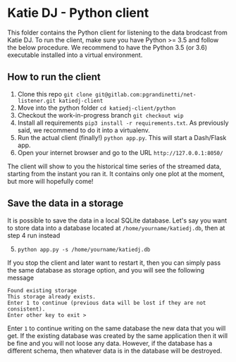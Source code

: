 Katie DJ - Python client
========================

This folder contains the Python client for listening to the data brodcast from Katie DJ. To run the client, make sure you have Python >= 3.5 and follow the below procedure. We recommend to have the Python 3.5 (or 3.6) executable installed into a virtual environment.


## How to run the client

  1. Clone this repo `git clone git@gitlab.com:pgrandinetti/net-listener.git katiedj-client`
  2. Move into the python folder `cd katiedj-client/python`
  3. Checkout the work-in-progress branch `git checkout wip`
  4. Install all requirements `pip3 install -r requirements.txt`. As previously said, we recommend to do it into a virtualenv.
  5. Run the actual client (finally!) `python app.py`. This will start a Dash/Flask app.
  6. Open your internet browser and go to the URL `http://127.0.0.1:8050/`

The client will show to you the historical time series of the streamed data, starting from the instant you ran it. It contains only one plot at the moment, but more will hopefully come!


## Save the data in a storage

It is possible to save the data in a local SQLite database. Let's say you want to store data into a database located at `/home/yourname/katiedj.db`, then at step 4 run instead

  5. `python app.py -s /home/yourname/katiedj.db`

If you stop the client and later want to restart it, then you can simply pass the same database as storage option, and you will see the following message

```
Found existing storage
This storage already exists.
Enter 1 to continue (previous data will be lost if they are not consistent).
Enter other key to exit > 
```
Enter `1` to continue writing on the same database the new data that you will get. If the existing database was created by the same application then it will be fine and you will not loose any data. However, if the database has a different schema, then whatever data is in the database will be destroyed.
